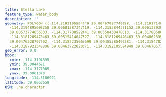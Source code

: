 ```yaml
---
title: Stella Lake
feature_type: water_body
description: ''
geometry: POLYGON ((-114.3192105594949 39.00467057749658, -114.3193714920313 39.00537924624858,
  -114.3194895092258 39.00601287347419, -114.3183844391152 39.00613793080858, -114.3181484047172
  39.00573774656033, -114.317708522441 39.00550430470313, -114.3178050819646 39.00532088556057,
  -114.3181269470463 39.00515414047327, -114.3181269470463 39.00486233562388, -114.3183200660935
  39.00476228797002, -114.3182235065699 39.00455385490381, -114.3184702697989 39.00446214415947,
  -114.3187921348806 39.00463722820371, -114.3192105594949 39.00467057749658))
geo_error: 0.0
bbox:
  xmin: -114.3194895
  ymin: 39.0044621
  xmax: -114.3177085
  ymax: 39.0061379
longitude: -114.3186921
latitude: 39.0053659
OSM: .na.character
---
```

